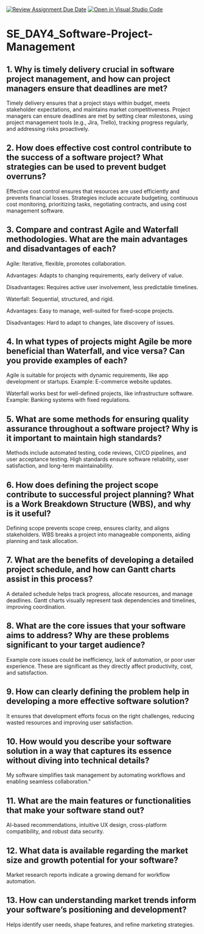 [![Review Assignment Due Date](https://classroom.github.com/assets/deadline-readme-button-22041afd0340ce965d47ae6ef1cefeee28c7c493a6346c4f15d667ab976d596c.svg)](https://classroom.github.com/a/9pw6JKcu)
[![Open in Visual Studio Code](https://classroom.github.com/assets/open-in-vscode-2e0aaae1b6195c2367325f4f02e2d04e9abb55f0b24a779b69b11b9e10269abc.svg)](https://classroom.github.com/online_ide?assignment_repo_id=18536149&assignment_repo_type=AssignmentRepo)
# SE_DAY4_Software-Project-Management
## 1. Why is timely delivery crucial in software project management, and how can project managers ensure that deadlines are met?
Timely delivery ensures that a project stays within budget, meets stakeholder expectations, and maintains market competitiveness.
Project managers can ensure deadlines are met by setting clear milestones, using project management tools (e.g., Jira, Trello), tracking progress regularly, and addressing risks proactively.
## 2. How does effective cost control contribute to the success of a software project? What strategies can be used to prevent budget overruns?
Effective cost control ensures that resources are used efficiently and prevents financial losses.
Strategies include accurate budgeting, continuous cost monitoring, prioritizing tasks, negotiating contracts, and using cost management software.
## 3. Compare and contrast Agile and Waterfall methodologies. What are the main advantages and disadvantages of each?
Agile: Iterative, flexible, promotes collaboration.

Advantages: Adapts to changing requirements, early delivery of value.

Disadvantages: Requires active user involvement, less predictable timelines.

Waterfall: Sequential, structured, and rigid.

Advantages: Easy to manage, well-suited for fixed-scope projects.

Disadvantages: Hard to adapt to changes, late discovery of issues.
## 4. In what types of projects might Agile be more beneficial than Waterfall, and vice versa? Can you provide examples of each?
Agile is suitable for projects with dynamic requirements, like app development or startups. Example: E-commerce website updates.

Waterfall works best for well-defined projects, like infrastructure software. Example: Banking systems with fixed regulations.
## 5. What are some methods for ensuring quality assurance throughout a software project? Why is it important to maintain high standards?
Methods include automated testing, code reviews, CI/CD pipelines, and user acceptance testing.
High standards ensure software reliability, user satisfaction, and long-term maintainability.
## 6. How does defining the project scope contribute to successful project planning? What is a Work Breakdown Structure (WBS), and why is it useful?
Defining scope prevents scope creep, ensures clarity, and aligns stakeholders.
WBS breaks a project into manageable components, aiding planning and task allocation.
## 7. What are the benefits of developing a detailed project schedule, and how can Gantt charts assist in this process?
A detailed schedule helps track progress, allocate resources, and manage deadlines.
Gantt charts visually represent task dependencies and timelines, improving coordination.
## 8. What are the core issues that your software aims to address? Why are these problems significant to your target audience?
Example core issues could be inefficiency, lack of automation, or poor user experience. These are significant as they directly affect productivity, cost, and satisfaction.
## 9. How can clearly defining the problem help in developing a more effective software solution?
It ensures that development efforts focus on the right challenges, reducing wasted resources and improving user satisfaction.
## 10. How would you describe your software solution in a way that captures its essence without diving into technical details?
My software simplifies task management by automating workflows and enabling seamless collaboration."
## 11. What are the main features or functionalities that make your software stand out?
AI-based recommendations, intuitive UX design, cross-platform compatibility, and robust data security.
## 12. What data is available regarding the market size and growth potential for your software?
Market research reports indicate a growing demand for workflow automation.
## 13. How can understanding market trends inform your software’s positioning and development?
Helps identify user needs, shape features, and refine marketing strategies.

